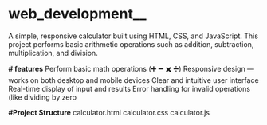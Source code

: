 # web_development__
A simple, responsive calculator built using HTML, CSS, and JavaScript.
This project performs basic arithmetic operations such as addition, subtraction, multiplication, and division.

**# features**
Perform basic math operations (➕ ➖ ✖️ ➗)
Responsive design — works on both desktop and mobile devices
Clear and intuitive user interface
Real-time display of input and results
Error handling for invalid operations (like dividing by zero

**#Project Structure**
calculator.html
calculator.css
calculator.js
